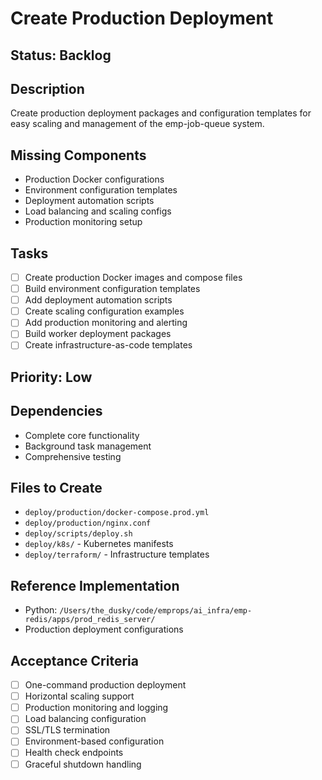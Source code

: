 # Create Production Deployment

## Status: Backlog

## Description
Create production deployment packages and configuration templates for easy scaling and management of the emp-job-queue system.

## Missing Components
- Production Docker configurations
- Environment configuration templates
- Deployment automation scripts
- Load balancing and scaling configs
- Production monitoring setup

## Tasks
- [ ] Create production Docker images and compose files
- [ ] Build environment configuration templates
- [ ] Add deployment automation scripts
- [ ] Create scaling configuration examples
- [ ] Add production monitoring and alerting
- [ ] Build worker deployment packages
- [ ] Create infrastructure-as-code templates

## Priority: Low

## Dependencies
- Complete core functionality
- Background task management
- Comprehensive testing

## Files to Create
- `deploy/production/docker-compose.prod.yml`
- `deploy/production/nginx.conf`
- `deploy/scripts/deploy.sh`
- `deploy/k8s/` - Kubernetes manifests
- `deploy/terraform/` - Infrastructure templates

## Reference Implementation
- Python: `/Users/the_dusky/code/emprops/ai_infra/emp-redis/apps/prod_redis_server/`
- Production deployment configurations

## Acceptance Criteria
- [ ] One-command production deployment
- [ ] Horizontal scaling support
- [ ] Production monitoring and logging
- [ ] Load balancing configuration
- [ ] SSL/TLS termination
- [ ] Environment-based configuration
- [ ] Health check endpoints
- [ ] Graceful shutdown handling